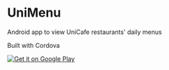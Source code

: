 # UniMenu
Android app to view UniCafe restaurants' daily menus

Built with Cordova

<a href="https://play.google.com/store/apps/details?id=com.unilunch.app">
  <img alt="Get it on Google Play"
       src="https://developer.android.com/images/brand/en_generic_rgb_wo_45.png" />
</a>
